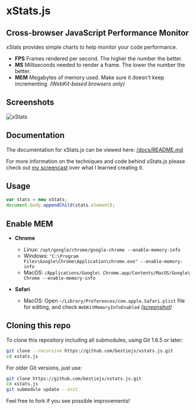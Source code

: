 # xStats.js
## Cross-browser JavaScript Performance Monitor

xStats provides simple charts to help monitor your code performance.

* **FPS** Frames rendered per second. The higher the number the better.
* **MS** Milliseconds needed to render a frame. The lower the number the better.
* **MEM** Megabytes of memory used. Make sure it doesn't keep incrementing. *(WebKit-based browsers only)*

## Screenshots

![xStats](https://github.com/bestiejs/xstats.js/raw/master/xstats.png)

## Documentation

The documentation for xStats.js can be viewed here: [/docs/README.md](https://github.com/bestiejs/xstats.js/blob/master/docs/README.md#readme)

For more information on the techniques and code behind xStats.js please check out [my screencast](http://allyoucanleet.com/2011/02/28/learned-from-creating-xstats-js) over what I learned creating it.

## Usage

~~~ js
var stats = new xStats;
document.body.appendChild(stats.element);
~~~

## Enable MEM

* **Chrome**
  * Linux: `/opt/google/chrome/google-chrome --enable-memory-info`
  * Windows: `"C:\Program Files\Google\Chrome\Application\chrome.exe" --enable-memory-info`
  * MacOS: `/Applications/Google\ Chrome.app/Contents/MacOS/Google\ Chrome --enable-memory-info`

* **Safari**
  * MacOS: Open `~/Library/Preferences/com.apple.Safari.plist` file for editing, and
    check `WebKitMemoryInfoEnabled` *([screenshot](http://mrdoob.github.com/stats.js/assets/safari_enablemem.png))*

## Cloning this repo

To clone this repository including all submodules, using Git 1.6.5 or later:

~~~ bash
git clone --recursive https://github.com/bestiejs/xstats.js.git
cd xstats.js
~~~

For older Git versions, just use:

~~~ bash
git clone https://github.com/bestiejs/xstats.js.git
cd xstats.js
git submodule update --init
~~~

Feel free to fork if you see possible improvements!
